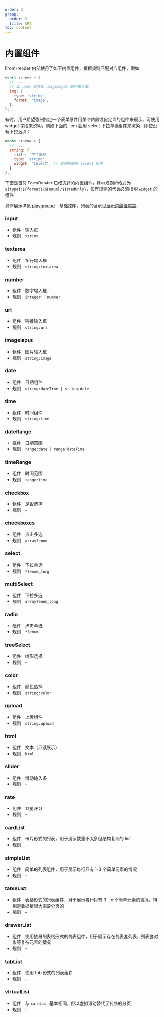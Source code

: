 ```yaml
---
order: 3
group:
  order: 3
  title: API
toc: content
---
```


# 内置组件

From-render 内部使用了如下内置组件，根据规则匹配对应组件，例如

```js
const schema = {
  // ...
  // 此 item 会匹配 imageInput 图片输入框
  img: {
    type: 'string',
    format: 'image',
  },
};
```

有时，用户希望强制指定一个表单原件用某个内置或自定义的组件来展示，可使用 widget 字段来说明，例如下面的 item 会用 select 下拉单选组件来渲染，即使没有下拉选项：

```js
const schema = {
  // ...
  string: {
    title: '下拉选框',
    type: 'string',
    widget: 'select', // 会强制使用 select 组件
  }
},
```

下面是目前 FormRender 已经支持的内置组件，其中规则的格式为`${type}:${format}?${enum}/${readOnly}`，没有规则的代表必须指明 `widget` 的组件

具体展示详见 [playground](/playground) - 基础控件，列表的展示见[展示的最佳实践](/form-render/advanced/display#列表的展示)

### input

- 组件：输入框
- 规则：`string`

### textarea

- 组件：多行输入框
- 规则：`string:textarea`

### number

- 组件：数字输入框
- 规则：`integer | number`

### url

- 组件：链接输入框
- 规则：`string:url`

### imageInput

- 组件：图片输入框
- 规则：`string:image`

### date

- 组件：日期组件
- 规则：`string:dateTime | string:date`

### time

- 组件：时间组件
- 规则：`string:time`

### dateRange

- 组件：日期范围
- 规则：`range:date | range:dateTime`

### timeRange

- 组件：时间范围
- 规则：`range:time`

### checkbox

- 组件：是否选择
- 规则：-

### checkboxes

- 组件：点击多选
- 规则：`array?enum`

### select

- 组件：下拉单选
- 规则：`*?enum_long`

### multiSelect

- 组件：下拉多选
- 规则：`array?enum_long`

### radio

- 组件：点击单选
- 规则：`*?enum`

### treeSelect

- 组件：树形选择
- 规则：-

### color

- 组件：颜色选择
- 规则：`string:color`

### upload

- 组件：上传组件
- 规则：`string:upload`

### html

- 组件：文本（只读展示）
- 规则：`html`

### slider

- 组件：滑动输入条
- 规则：-

### rate

- 组件：五星评分
- 规则：-

### cardList

- 组件：卡片形式的列表，用于展示数量不太多但结构复杂的 list
- 规则：-

### simpleList

- 组件：简单的列表组件，用于展示每行只有 1-3 个简单元素的情况
- 规则：-

### tableList

- 组件：表格形式的列表组件，用于展示每行只有 3 - n 个简单元素的情况，特别是数据量很大需要分页的
- 规则：-

### drawerList

- 组件：使用抽屉的表格形式的列表组件，用于展示存在列表套列表，列表套对象等复杂元素的情况
- 规则：-

### tabList

- 组件：使用 tab 形式的列表组件
- 规则：-

### virtualList

- 组件：与 `cardList` 基本相同，但以虚拟滚动替代了传统的分页
- 规则：-
